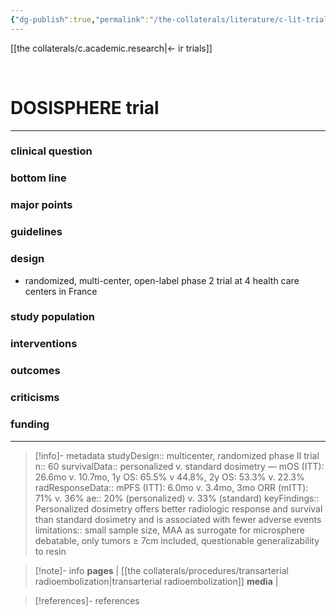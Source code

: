 ```yaml
---
{"dg-publish":true,"permalink":"/the-collaterals/literature/c-lit-trial-dosisphere/","title":"Personalised versus standard dosimetry approach of selective internal radiation therapy in patients with locally advanced hepatocellular carcinoma (DOSISPHERE-01): a randomised, multicentre, open-label phase 2 trial"}
---
```



[[the collaterals/c.academic.research\|← ir trials]]

<br>

# DOSISPHERE trial
---


### clinical question


### bottom line


### major points



### guidelines


### design
- randomized, multi-center, open-label phase 2 trial at 4 health care centers in France

### study population


### interventions


### outcomes


### criticisms


### funding




---

> [!info]- metadata
> studyDesign:: multicenter, randomized phase II trial
> n:: 60
> survivalData:: personalized v. standard dosimetry — mOS (ITT): 26.6mo v. 10.7mo, 1y OS: 65.5% v 44.8%, 2y OS: 53.3% v. 22.3%
> radResponseData:: mPFS (ITT): 6.0mo v. 3.4mo, 3mo ORR (mITT): 71% v. 36%
> ae:: 20% (personalized) v. 33% (standard)
> keyFindings:: Personalized dosimetry offers better radiologic response and survival than standard dosimetry and is associated with fewer adverse events
> limitations:: small sample size, MAA as surrogate for microsphere debatable, only tumors ≥ 7cm included, questionable generalizability to resin

> [!note]- info
> **pages** | [[the collaterals/procedures/transarterial radioembolization\|transarterial radioembolization]]
> **media** | 

> [!references]- references
> 




